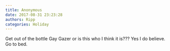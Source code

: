 ```yaml
---
title: Anonymous
date: 2017-08-31 23:23:28
authors: Ripp
categories: Holiday
---
```


 Get out of the bottle Gay Gazer or is this who I think it is??? Yes I do believe. Go to bed.